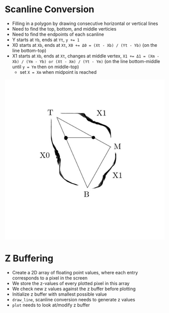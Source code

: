 # Scanline Conversion

- Filling in a polygon by drawing consecutive horizontal or vertical lines
- Need to find the top, bottom, and middle verticies
- Need to find the endpoints of each scanline
- Y starts at `Yb`, ends at `Yt`, `y += 1`
- X0 starts at `Xb`, ends at `Xt`, `X0 += Δ0 = (Xt - Xb) / (Yt - Yb)` (on the line bottom-top)
- X1 starts at `Xb`, ends at `Xt`, changes at middle vertex, `X1 += Δ1 = (Xm - Xb) / (Ym - Yb) or (Xt - Xm) / (Yt - Ym)` (on the line bottom-middle until `y = Ym` then on middle-top)
  - set `X = Xm` when midpoint is reached

![diagram](diagram.jpg)

# Z Buffering

- Create a 2D array of floating point values, where each entry corresponds to a pixel in the screen
- We store the z-values of every plotted pixel in this array
- We check new z values against the z buffer before plotting
- Initialize z buffer with smallest possible value
- `draw_line`, scanline conversion needs to generate z values
- `plot` needs to look at/modify z buffer
